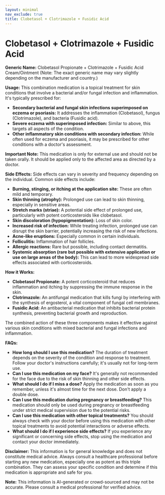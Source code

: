 ```yaml
---
layout: minimal
nav_exclude: true
title: Clobetasol + Clotrimazole + Fusidic Acid
---
```


# Clobetasol + Clotrimazole + Fusidic Acid

**Generic Name:** Clobetasol Propionate + Clotrimazole + Fusidic Acid Cream/Ointment (Note:  The exact generic name may vary slightly depending on the manufacturer and country.)


**Usage:** This combination medication is a topical treatment for skin conditions that involve a bacterial and/or fungal infection and inflammation. It's typically prescribed for:

* **Secondary bacterial and fungal skin infections superimposed on eczema or psoriasis:**  It addresses the inflammation (Clobetasol), fungus (Clotrimazole), and bacteria (Fusidic acid).
* **Severe eczema with superimposed infection:** Similar to above, this targets all aspects of the condition.
* **Other inflammatory skin conditions with secondary infection:** While often used for eczema and psoriasis, it may be prescribed for other conditions with a doctor's assessment.

**Important Note:** This medication is only for external use and should not be taken orally.  It should be applied only to the affected area as directed by a doctor.


**Side Effects:**  Side effects can vary in severity and frequency depending on the individual. Common side effects include:

* **Burning, stinging, or itching at the application site:** These are often mild and temporary.
* **Skin thinning (atrophy):** Prolonged use can lead to skin thinning, especially in sensitive areas.
* **Stretch marks (striae):**  A potential side effect of prolonged use, particularly with potent corticosteroids like clobetasol.
* **Skin discoloration (hypopigmentation):**  Loss of skin color.
* **Increased risk of infection:**  While treating infection, prolonged use can disrupt the skin barrier, potentially increasing the risk of new infections.
* **Acne-like eruptions:**  Especially common in certain individuals.
* **Folliculitis:** Inflammation of hair follicles.
* **Allergic reactions:**  Rare but possible, including contact dermatitis.
* **Systemic absorption (rare but possible with extensive application or use on large areas of the body):**  This can lead to more widespread side effects associated with corticosteroids.


**How it Works:**

* **Clobetasol Propionate:** A potent corticosteroid that reduces inflammation and itching by suppressing the immune response in the skin.
* **Clotrimazole:** An antifungal medication that kills fungi by interfering with the synthesis of ergosterol, a vital component of fungal cell membranes.
* **Fusidic Acid:** An antibacterial medication that inhibits bacterial protein synthesis, preventing bacterial growth and reproduction.

The combined action of these three components makes it effective against various skin conditions with mixed bacterial and fungal infections and inflammation.


**FAQs:**

* **How long should I use this medication?**  The duration of treatment depends on the severity of the condition and response to treatment.  Follow your doctor's instructions carefully; it's usually not for long-term use.
* **Can I use this medication on my face?**  It's generally not recommended for the face due to the risk of skin thinning and other side effects.
* **What should I do if I miss a dose?** Apply the medication as soon as you remember, unless it's almost time for the next dose. Don't apply a double dose.
* **Can I use this medication during pregnancy or breastfeeding?** This medication should only be used during pregnancy or breastfeeding under strict medical supervision due to the potential risks.
* **Can I use this medication with other topical treatments?**  You should always check with your doctor before using this medication with other topical treatments to avoid potential interactions or adverse effects.
* **What should I do if I experience side effects?** If you experience any significant or concerning side effects, stop using the medication and contact your doctor immediately.


**Disclaimer:** This information is for general knowledge and does not constitute medical advice. Always consult a healthcare professional before starting any new medication, especially one as potent as this triple combination.  They can assess your specific condition and determine if this medication is appropriate and safe for you.


**Note:** This information is AI-generated or crowd-sourced and may not be accurate. Please consult a medical professional for verified advice.